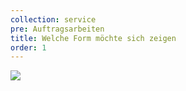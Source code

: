 ```yaml
---
collection: service
pre: Auftragsarbeiten
title: Welche Form möchte sich zeigen
order: 1
---
```

![](../media/dsc_0472b.jpg)